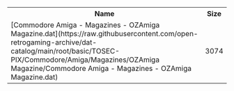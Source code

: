 <table>
<tr><th>Name</th><th>Size</th></tr>
<tr><td>
[Commodore Amiga - Magazines - OZAmiga Magazine.dat](https://raw.githubusercontent.com/open-retrogaming-archive/dat-catalog/main/root/basic/TOSEC-PIX/Commodore/Amiga/Magazines/OZAmiga Magazine/Commodore Amiga - Magazines - OZAmiga Magazine.dat)
</td><td>3074</td></tr>
</table>

